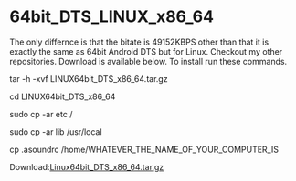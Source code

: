 # 64bit_DTS_LINUX_x86_64
The only differnce is that the bitate is 49152KBPS other than that it is exactly the same as 64bit Android DTS but for Linux. Checkout my other repositories. Download is available below. To install run these commands.

tar -h -xvf LINUX64bit_DTS_x86_64.tar.gz

cd LINUX64bit_DTS_x86_64

sudo cp -ar etc /

sudo cp -ar lib /usr/local

cp .asoundrc /home/WHATEVER_THE_NAME_OF_YOUR_COMPUTER_IS

Download:[Linux64bit_DTS_x86_64.tar.gz](https://github.com/toshiba6012/64bit_DTS_LINUX_x86_64/files/8310209/Linux64bit_DTS_x86_64.tar.gz)



